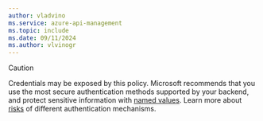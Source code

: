 ```yaml
---
author: vladvino
ms.service: azure-api-management
ms.topic: include
ms.date: 09/11/2024
ms.author: vlvinogr
---
```

> [!CAUTION]
> Credentials may be exposed by this policy. Microsoft recommends that you use the most secure authentication methods supported by your backend, and protect sensitive information with [named values](api-management-howto-properties.md). Learn more about [risks](mitigate-owasp-api-threats.md#broken-user-authentication) of different authentication mechanisms.
